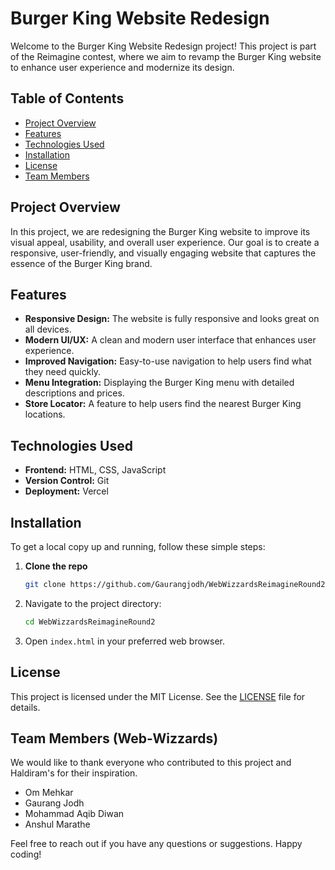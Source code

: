 # Burger King Website Redesign

Welcome to the Burger King Website Redesign project! This project is part of the Reimagine contest, where we aim to revamp the Burger King website to enhance user experience and modernize its design.

## Table of Contents
- [Project Overview](#project-overview)
- [Features](#features)
- [Technologies Used](#technologies-used)
- [Installation](#installation)
- [License](#license)
- [Team Members](#team-members)

## Project Overview
In this project, we are redesigning the Burger King website to improve its visual appeal, usability, and overall user experience. Our goal is to create a responsive, user-friendly, and visually engaging website that captures the essence of the Burger King brand.

## Features
- **Responsive Design:** The website is fully responsive and looks great on all devices.
- **Modern UI/UX:** A clean and modern user interface that enhances user experience.
- **Improved Navigation:** Easy-to-use navigation to help users find what they need quickly.
- **Menu Integration:** Displaying the Burger King menu with detailed descriptions and prices.
- **Store Locator:** A feature to help users find the nearest Burger King locations.

## Technologies Used
- **Frontend:** HTML, CSS, JavaScript
- **Version Control:** Git
- **Deployment:** Vercel 

## Installation
To get a local copy up and running, follow these simple steps:

1. **Clone the repo**
   ```sh
   git clone https://github.com/Gaurangjodh/WebWizzardsReimagineRound2.git
 2. Navigate to the project directory:
    ```sh
    cd WebWizzardsReimagineRound2
    ```
3. Open `index.html` in your preferred web browser.


## License

This project is licensed under the MIT License. See the [LICENSE](LICENSE) file for details.

## Team Members (Web-Wizzards)

We would like to thank everyone who contributed to this project and Haldiram's for their inspiration.
- Om Mehkar
- Gaurang Jodh
- Mohammad Aqib Diwan
- Anshul Marathe

Feel free to reach out if you have any questions or suggestions. Happy coding!

